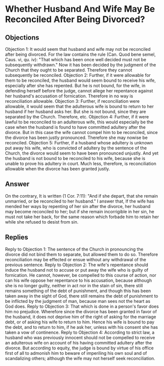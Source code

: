 # Whether Husband And Wife May Be Reconciled After Being Divorced?
## Objections
Objection 1: It would seem that husband and wife may not be reconciled after being divorced. For the law contains the rule (Can. Quod bene semel, Caus. vi, qu. iv): "That which has been once well decided must not be subsequently withdrawn." Now it has been decided by the judgment of the Church that they ought to be separated. Therefore they cannot subsequently be reconciled.
Objection 2: Further, if it were allowable for them to be reconciled, the husband would seem bound to receive his wife, especially after she has repented. But he is not bound, for the wife, in defending herself before the judge, cannot allege her repentance against her husband's accusation of fornication. Therefore in no way is reconciliation allowable.
Objection 3: Further, if reconciliation were allowable, it would seem that the adulterous wife is bound to return to her husband if her husband asks her. But she is not bound, since they are separated by the Church. Therefore, etc.
Objection 4: Further, if it were lawful to be reconciled to an adulterous wife, this would especially be the case when the husband is found to have committed adultery after the divorce. But in this case the wife cannot compel him to be reconciled, since the divorce has been justly pronounced. Therefore she may nowise be reconciled.
Objection 5: Further, if a husband whose adultery is unknown put away his wife, who is convicted of adultery by the sentence of the Church, the divorce would seem to have been pronounced unjustly. And yet the husband is not bound to be reconciled to his wife, because she is unable to prove his adultery in court. Much less, therefore, is reconciliation allowable when the divorce has been granted justly.
## Answer
On the contrary, It is written (1 Cor. 7:11): "And if she depart, that she remain unmarried, or be reconciled to her husband."
I answer that, If the wife has mended her ways by repenting of her sin after the divorce, her husband may become reconciled to her; but if she remain incorrigible in her sin, he must not take her back, for the same reason which forbade him to retain her while she refused to desist from sin.
## Replies
Reply to Objection 1: The sentence of the Church in pronouncing the divorce did not bind them to separate, but allowed them to do so. Therefore reconciliation may be effected or ensue without any withdrawal of the previous sentence.
Reply to Objection 2: The wife's repentance should induce the husband not to accuse or put away the wife who is guilty of fornication. He cannot, however, be compelled to this course of action, nor can his wife oppose her repentance to his accusation, because although she is no longer guilty, neither in act nor in the stain of sin, there still remains something of the debt of punishment, and though this has been taken away in the sight of God, there still remains the debt of punishment to be inflicted by the judgment of man, because man sees not the heart as God does.
Reply to Objection 3: That which is done in a person's favor does him no prejudice. Wherefore since the divorce has been granted in favor of the husband, it does not deprive him of the right of asking for the marriage debt, or of asking his wife to return to him. Hence his wife is bound to pay the debt, and to return to him, if he ask her, unless with his consent she has taken a vow of continence.
Reply to Objection 4: According to strict law, a husband who was previously innocent should not be compelled to receive an adulterous wife on account of his having committed adultery after the divorce. But according to equity, the judge is bound by virtue of his office first of all to admonish him to beware of imperiling his own soul and of scandalizing others; although the wife may not herself seek reconciliation.